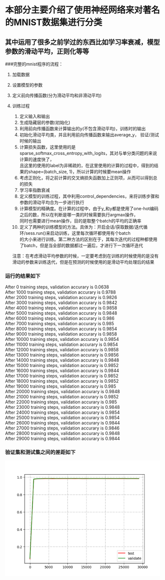 # 本部分主要介绍了使用神经网络来对著名的MNIST数据集进行分类
## 其中运用了很多之前学过的东西比如学习率衰减，模型参数的滑动平均，正则化等等
###完整的mnist程序的流程：<br>
1. 加载数据 <br>
2. 设置模型的参数 <br>
3. 定义前向传播函数(分为滑动平均和非滑动平均)<br>
4. 训练过程<br>
   1) 定义输入和输出<br>
   2) 生成隐藏层的参数(初始化)<br>
   3) 利用前向传播函数来计算输出的y(不包含滑动平均)，训练时的输出<br>
   4) 初始化滑动平均类，并且利用前向传播函数来输出average_y， 验证/测试时候的输出<br>
   5) 计算损失函数，这里使用的是sparse_softmax_cross_entropy_with_logits，其对与单分类问题的来说计算的速度快了，<br>
      且这里的使用的label为非稀疏的，在这里使用的计算的过程中，得到的结果的shape=(batch_size, 1)，所以计算的时候要mean操作<br>
   6) 考虑正则化，将之前计算的交叉熵损失函数加上正则项，从而可以得到总的损失<br>
   7) 学习率指数衰减<br>
   8) 定义模型的训练过程，其中利用control_dependencies，来将训练步骤和参数的滑动平均合为一步进行执行<br>
   9) 计算模型的精确度。在计算的过程中，由于y_和y都是使用了one-hot编码之后的数，所以在判断是哪一类的时候需要执行argmax操作，<br>
      同时也需要进行mean操作，目的是取整个batch的平均的正确率<br>
   10) 定义了两种的训练模型的方法。具体为：开启会话/获取数据/迭代循环/sess.run()来启动训练，这里每次循环都使用有个batch<br>
    的大小来进行训练。第二种方法的区别在于，其每次迭代的过程种都使用了batch，但是当全部的数据都过一遍后，才进行下一次循环迭代<br>
    
    注意：在考虑滑动平均参数的时候，一定要考虑到在训练的时候使用的是没有滑动的参数来训练迭代，但是在预测的时候使用的是滑动平均处理后的结果<br>
### 运行的结果如下<br>
After 0 training steps, validation accurary is 0.0638<br>
After 1000 training steps, validation accurary is 0.9788<br>
After 2000 training steps, validation accurary is 0.9826<br>
After 3000 training steps, validation accurary is 0.9842<br>
After 4000 training steps, validation accurary is 0.9858<br>
After 5000 training steps, validation accurary is 0.9848<br>
After 6000 training steps, validation accurary is 0.986<br>
After 7000 training steps, validation accurary is 0.985<br>
After 8000 training steps, validation accurary is 0.9854<br>
After 9000 training steps, validation accurary is 0.9858<br>
After 10000 training steps, validation accurary is 0.9854<br>
After 11000 training steps, validation accurary is 0.9854<br>
After 12000 training steps, validation accurary is 0.9858<br>
After 13000 training steps, validation accurary is 0.9856<br>
After 14000 training steps, validation accurary is 0.9848<br>
After 15000 training steps, validation accurary is 0.9852<br>
After 16000 training steps, validation accurary is 0.9844<br>
After 17000 training steps, validation accurary is 0.9852<br>
After 18000 training steps, validation accurary is 0.9852<br>
After 19000 training steps, validation accurary is 0.985<br>
After 20000 training steps, validation accurary is 0.9848<br>
After 21000 training steps, validation accurary is 0.9852<br>
After 22000 training steps, validation accurary is 0.985<br>
After 23000 training steps, validation accurary is 0.9848<br>
After 24000 training steps, validation accurary is 0.9854<br>
After 25000 training steps, validation accurary is 0.9854<br>
After 26000 training steps, validation accurary is 0.9844<br>
After 27000 training steps, validation accurary is 0.9846<br>
After 28000 training steps, validation accurary is 0.9848<br>
After 29000 training steps, validation accurary is 0.9844<br>
### 验证集和测试集之间的差距如下
![](https://github.com/Anosy/tensorflow_DL/blob/master/Mnist/Mnist_1/testvalidate.png)<br>

